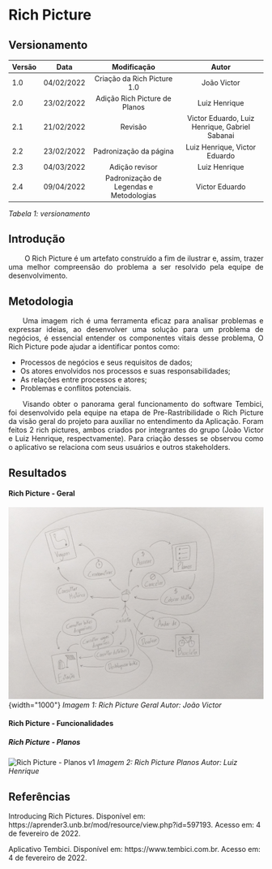 # Rich Picture
## Versionamento

| Versão | Data | Modificação | Autor |
|-|-|:-:|:-:|
| 1.0 | 04/02/2022 | Criação da Rich Picture 1.0 | João Victor |
| 2.0 | 23/02/2022 | Adição Rich Picture de Planos | Luiz Henrique  |
| 2.1 | 21/02/2022 | Revisão | Victor Eduardo, Luiz Henrique, Gabriel Sabanai |
| 2.2 | 23/02/2022 | Padronização da página | Luiz Henrique, Victor Eduardo |
| 2.3 | 04/03/2022 | Adição revisor | Luiz Henrique |
| 2.4 | 09/04/2022 | Padronização de Legendas e Metodologias | Victor Eduardo |

*Tabela 1: versionamento*

## Introdução

<p align="justify">&emsp;&emsp; O Rich Picture é um artefato construído a fim de ilustrar e, assim, trazer uma melhor compreensão do problema a ser resolvido pela equipe de desenvolvimento.</p>

## Metodologia

<p align="justify">&emsp;&emsp;Uma imagem rich é uma ferramenta eficaz para analisar problemas e expressar ideias, ao desenvolver uma solução para um problema de negócios, é essencial entender os componentes vitais desse problema, O Rich Picture pode ajudar a identificar pontos como:</p>

- Processos de negócios e seus requisitos de dados;
- Os atores envolvidos nos processos e suas responsabilidades;
- As relações entre processos e atores;
- Problemas e conflitos potenciais.

<p align="justify">&emsp;&emsp;Visando obter o panorama geral funcionamento do software Tembici, foi desenvolvido pela equipe na etapa de Pre-Rastribilidade o Rich Picture da visão geral do projeto para auxiliar no entendimento da Aplicação. Foram feitos 2 rich pictures, ambos criados por integrantes do grupo (João Victor e Luiz Henrique, respectvamente). Para criação desses se observou como o aplicativo se relaciona com seus usuários e outros stakeholders.</p>

## Resultados
#### Rich Picture - Geral
![Rich Picture v1](../assets/pre-rastreabilidade/richPictureV1.jpg){width="1000"}
*Imagem 1: Rich Picture Geral*
*Autor: João Victor* 

#### Rich Picture - Funcionalidades
##### Rich Picture - Planos
![Rich Picture - Planos v1](../assets/pre-rastreabilidade/richPicturePlanosV1.png)
*Imagem 2: Rich Picture Planos*
*Autor: Luiz Henrique*

## Referências 

<p>Introducing Rich Pictures. Disponível em: https://aprender3.unb.br/mod/resource/view.php?id=597193. Acesso em: 4 de fevereiro de 2022.</p>
<p>Aplicativo Tembici. Disponível em: https://www.tembici.com.br. Acesso em: 4 de fevereiro de 2022.</p>